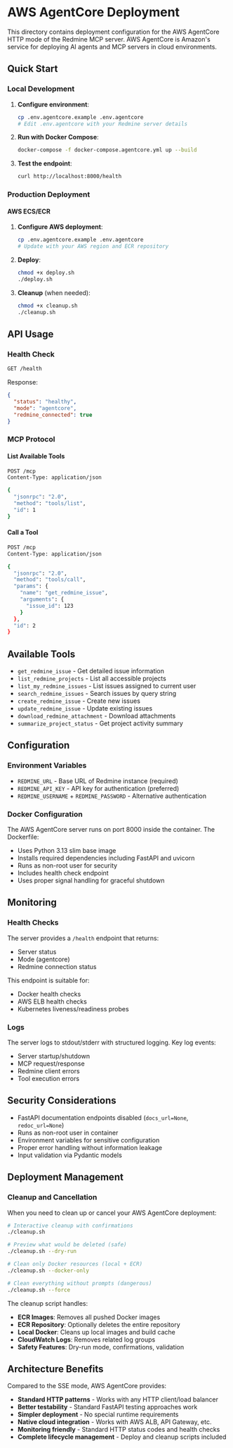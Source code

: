 # AWS AgentCore Deployment

This directory contains deployment configuration for the AWS AgentCore HTTP mode of the Redmine MCP server. AWS AgentCore is Amazon's service for deploying AI agents and MCP servers in cloud environments.

## Quick Start

### Local Development

1. **Configure environment**:
   ```bash
   cp .env.agentcore.example .env.agentcore
   # Edit .env.agentcore with your Redmine server details
   ```

2. **Run with Docker Compose**:
   ```bash
   docker-compose -f docker-compose.agentcore.yml up --build
   ```

3. **Test the endpoint**:
   ```bash
   curl http://localhost:8000/health
   ```

### Production Deployment

#### AWS ECS/ECR

1. **Configure AWS deployment**:
   ```bash
   cp .env.agentcore.example .env.agentcore
   # Update with your AWS region and ECR repository
   ```

2. **Deploy**:
   ```bash
   chmod +x deploy.sh
   ./deploy.sh
   ```

3. **Cleanup** (when needed):
   ```bash
   chmod +x cleanup.sh
   ./cleanup.sh
   ```

## API Usage

### Health Check
```bash
GET /health
```

Response:
```json
{
  "status": "healthy",
  "mode": "agentcore", 
  "redmine_connected": true
}
```

### MCP Protocol

#### List Available Tools
```bash
POST /mcp
Content-Type: application/json

{
  "jsonrpc": "2.0",
  "method": "tools/list",
  "id": 1
}
```

#### Call a Tool
```bash
POST /mcp
Content-Type: application/json

{
  "jsonrpc": "2.0",
  "method": "tools/call",
  "params": {
    "name": "get_redmine_issue",
    "arguments": {
      "issue_id": 123
    }
  },
  "id": 2
}
```

## Available Tools

- `get_redmine_issue` - Get detailed issue information
- `list_redmine_projects` - List all accessible projects  
- `list_my_redmine_issues` - List issues assigned to current user
- `search_redmine_issues` - Search issues by query string
- `create_redmine_issue` - Create new issues
- `update_redmine_issue` - Update existing issues
- `download_redmine_attachment` - Download attachments
- `summarize_project_status` - Get project activity summary

## Configuration

### Environment Variables

- `REDMINE_URL` - Base URL of Redmine instance (required)
- `REDMINE_API_KEY` - API key for authentication (preferred)
- `REDMINE_USERNAME` + `REDMINE_PASSWORD` - Alternative authentication

### Docker Configuration

The AWS AgentCore server runs on port 8000 inside the container. The Dockerfile:

- Uses Python 3.13 slim base image
- Installs required dependencies including FastAPI and uvicorn
- Runs as non-root user for security
- Includes health check endpoint
- Uses proper signal handling for graceful shutdown

## Monitoring

### Health Checks

The server provides a `/health` endpoint that returns:
- Server status
- Mode (agentcore)  
- Redmine connection status

This endpoint is suitable for:
- Docker health checks
- AWS ELB health checks
- Kubernetes liveness/readiness probes

### Logs

The server logs to stdout/stderr with structured logging. Key log events:
- Server startup/shutdown
- MCP request/response
- Redmine client errors
- Tool execution errors

## Security Considerations

- FastAPI documentation endpoints disabled (`docs_url=None`, `redoc_url=None`)
- Runs as non-root user in container
- Environment variables for sensitive configuration
- Proper error handling without information leakage
- Input validation via Pydantic models

## Deployment Management

### Cleanup and Cancellation

When you need to clean up or cancel your AWS AgentCore deployment:

```bash
# Interactive cleanup with confirmations
./cleanup.sh

# Preview what would be deleted (safe)
./cleanup.sh --dry-run

# Clean only Docker resources (local + ECR)
./cleanup.sh --docker-only

# Clean everything without prompts (dangerous)
./cleanup.sh --force
```

The cleanup script handles:
- **ECR Images**: Removes all pushed Docker images
- **ECR Repository**: Optionally deletes the entire repository
- **Local Docker**: Cleans up local images and build cache
- **CloudWatch Logs**: Removes related log groups
- **Safety Features**: Dry-run mode, confirmations, validation

## Architecture Benefits

Compared to the SSE mode, AWS AgentCore provides:

- **Standard HTTP patterns** - Works with any HTTP client/load balancer
- **Better testability** - Standard FastAPI testing approaches work
- **Simpler deployment** - No special runtime requirements
- **Native cloud integration** - Works with AWS ALB, API Gateway, etc.
- **Monitoring friendly** - Standard HTTP status codes and health checks
- **Complete lifecycle management** - Deploy and cleanup scripts included